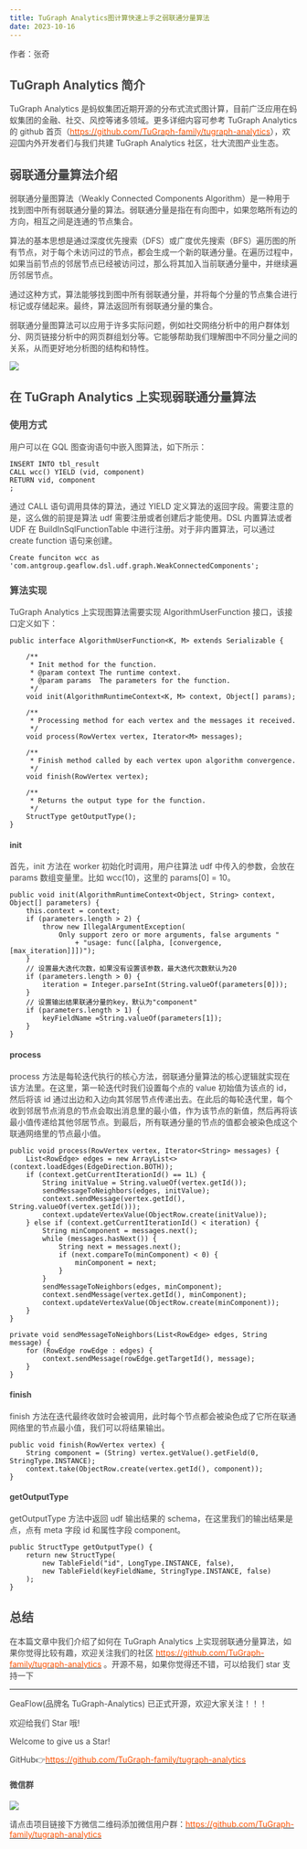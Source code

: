 ```yaml
---
title: TuGraph Analytics图计算快速上手之弱联通分量算法
date: 2023-10-16
---
```


<font style="color:rgb(69, 69, 69);">作者：张奇</font>

## <font style="color:rgb(69, 69, 69);">TuGraph Analytics 简介</font>

<font style="color:rgb(69, 69, 69);">TuGraph Analytics 是蚂蚁集团近期开源的分布式流式图计算，目前广泛应用在蚂蚁集团的金融、社交、风控等诸多领域。更多详细内容可参考 TuGraph Analytics 的 github 首页（</font>[<font style="color:rgb(255, 81, 0);">https://github.com/TuGraph-family/tugraph-analytics</font>](https://github.com/TuGraph-family/tugraph-analytics)<font style="color:rgb(69, 69, 69);">），欢迎国内外开发者们与我们共建 TuGraph Analytics 社区，壮大流图产业生态。</font>

<!-- truncate -->

## <font style="color:rgb(69, 69, 69);">弱联通分量算法介绍</font>

<font style="color:rgb(69, 69, 69);">弱联通分量图算法（Weakly Connected Components Algorithm）是一种用于找到图中所有弱联通分量的算法。弱联通分量是指在有向图中，如果忽略所有边的方向，相互之间是连通的节点集合。</font>

<font style="color:rgb(69, 69, 69);">算法的基本思想是通过深度优先搜索（DFS）或广度优先搜索（BFS）遍历图的所有节点，对于每个未访问过的节点，都会生成一个新的联通分量。在遍历过程中，如果当前节点的邻居节点已经被访问过，那么将其加入当前联通分量中，并继续遍历邻居节点。</font>

<font style="color:rgb(69, 69, 69);">通过这种方式，算法能够找到图中所有弱联通分量，并将每个分量的节点集合进行标记或存储起来。最终，算法返回所有弱联通分量的集合。</font>

<font style="color:rgb(69, 69, 69);">弱联通分量图算法可以应用于许多实际问题，例如社交网络分析中的用户群体划分、网页链接分析中的网页群组划分等。它能够帮助我们理解图中不同分量之间的关系，从而更好地分析图的结构和特性。</font>

![](https://intranetproxy.alipay.com/skylark/lark/0/2025/png/96961/1755590865396-ffe17ed9-cdca-4b4b-8abc-15b9c1fc0772.png)

## <font style="color:rgb(69, 69, 69);">在 TuGraph Analytics 上实现弱联通分量算法</font>

### <font style="color:rgb(69, 69, 69);">使用方式</font>

<font style="color:rgb(69, 69, 69);">用户可以在 GQL 图查询语句中嵌入图算法，如下所示：</font>

```plain
INSERT INTO tbl_result
CALL wcc() YIELD (vid, component)
RETURN vid, component
;
```

<font style="color:rgb(69, 69, 69);">通过 CALL 语句调用具体的算法，通过 YIELD 定义算法的返回字段。需要注意的是，这么做的前提是算法 udf 需要注册或者创建后才能使用。DSL 内置算法或者 UDF 在 BuildInSqlFunctionTable 中进行注册。对于非内置算法，可以通过 create function 语句来创建。</font>

```plain
Create funciton wcc as 'com.antgroup.geaflow.dsl.udf.graph.WeakConnectedComponents';
```

### <font style="color:rgb(69, 69, 69);">算法实现</font>

<font style="color:rgb(69, 69, 69);">TuGraph Analytics 上实现图算法需要实现 AlgorithmUserFunction 接口，该接口定义如下：</font>

```plain
public interface AlgorithmUserFunction<K, M> extends Serializable {

    /**
     * Init method for the function.
     * @param context The runtime context.
     * @param params  The parameters for the function.
     */
    void init(AlgorithmRuntimeContext<K, M> context, Object[] params);

    /**
     * Processing method for each vertex and the messages it received.
     */
    void process(RowVertex vertex, Iterator<M> messages);

    /**
     * Finish method called by each vertex upon algorithm convergence.
     */
    void finish(RowVertex vertex);

    /**
     * Returns the output type for the function.
     */
    StructType getOutputType();
}
```

#### <font style="color:rgb(69, 69, 69);">init</font>

<font style="color:rgb(69, 69, 69);">首先，init 方法在 worker 初始化时调用，用户往算法 udf 中传入的参数，会放在 params 数组变量里。比如 wcc(10)，这里的 params[0] = 10。</font>

```plain
public void init(AlgorithmRuntimeContext<Object, String> context, Object[] parameters) {
    this.context = context;
    if (parameters.length > 2) {
        throw new IllegalArgumentException(
            Only support zero or more arguments, false arguments "
                + "usage: func([alpha, [convergence, [max_iteration]]])");
    }
	// 设置最大迭代次数，如果没有设置该参数，最大迭代次数默认为20
    if (parameters.length > 0) {
        iteration = Integer.parseInt(String.valueOf(parameters[0]));
    }
	// 设置输出结果联通分量的key，默认为"component"
    if (parameters.length > 1) {
        keyFieldName =String.valueOf(parameters[1]);
    }
}
```

#### <font style="color:rgb(69, 69, 69);">process</font>

<font style="color:rgb(69, 69, 69);">process 方法是每轮迭代执行的核心方法，弱联通分量算法的核心逻辑就实现在该方法里。在这里，第一轮迭代时我们设置每个点的 value 初始值为该点的 id，然后将该 id 通过出边和入边向其邻居节点传递出去。在此后的每轮迭代里，每个收到邻居节点消息的节点会取出消息里的最小值，作为该节点的新值，然后再将该最小值传递给其他邻居节点。到最后，所有联通分量的节点的值都会被染色成这个联通网络里的节点最小值。</font>

```plain
public void process(RowVertex vertex, Iterator<String> messages) {
    List<RowEdge> edges = new ArrayList<>(context.loadEdges(EdgeDirection.BOTH));
    if (context.getCurrentIterationId() == 1L) {
        String initValue = String.valueOf(vertex.getId());
        sendMessageToNeighbors(edges, initValue);
        context.sendMessage(vertex.getId(), String.valueOf(vertex.getId()));
        context.updateVertexValue(ObjectRow.create(initValue));
    } else if (context.getCurrentIterationId() < iteration) {
        String minComponent = messages.next();
        while (messages.hasNext()) {
            String next = messages.next();
            if (next.compareTo(minComponent) < 0) {
                minComponent = next;
            }
        }
        sendMessageToNeighbors(edges, minComponent);
        context.sendMessage(vertex.getId(), minComponent);
        context.updateVertexValue(ObjectRow.create(minComponent));
    }
}

private void sendMessageToNeighbors(List<RowEdge> edges, String message) {
    for (RowEdge rowEdge : edges) {
        context.sendMessage(rowEdge.getTargetId(), message);
    }
}
```

#### <font style="color:rgb(69, 69, 69);">finish</font>

<font style="color:rgb(69, 69, 69);">finish 方法在迭代最终收敛时会被调用，此时每个节点都会被染色成了它所在联通网络里的节点最小值，我们可以将结果输出。</font>

```plain
public void finish(RowVertex vertex) {
    String component = (String) vertex.getValue().getField(0, StringType.INSTANCE);
    context.take(ObjectRow.create(vertex.getId(), component));
}
```

#### <font style="color:rgb(69, 69, 69);">getOutputType</font>

<font style="color:rgb(69, 69, 69);">getOutputType 方法中返回 udf 输出结果的 schema，在这里我们的输出结果是点，点有 meta 字段 id 和属性字段 component。</font>

```plain
public StructType getOutputType() {
    return new StructType(
        new TableField("id", LongType.INSTANCE, false),
        new TableField(keyFieldName, StringType.INSTANCE, false)
    );
}
```

## <font style="color:rgb(69, 69, 69);">总结</font>

<font style="color:rgb(69, 69, 69);">在本篇文章中我们介绍了如何在 TuGraph Analytics 上实现弱联通分量算法，如果你觉得比较有趣，欢迎关注我们的社区</font><font style="color:rgb(69, 69, 69);"> </font>[<font style="color:rgb(255, 81, 0);">https://github.com/TuGraph-family/tugraph-analytics</font>](https://github.com/TuGraph-family/tugraph-analytics)<font style="color:rgb(69, 69, 69);"> </font><font style="color:rgb(69, 69, 69);">。开源不易，如果你觉得还不错，可以给我们 star 支持一下</font>

---

<font style="color:rgb(69, 69, 69);">GeaFlow(品牌名 TuGraph-Analytics) 已正式开源，欢迎大家关注！！！</font>

<font style="color:rgb(69, 69, 69);">欢迎给我们 Star 哦!</font>

<font style="color:rgb(69, 69, 69);">Welcome to give us a Star!</font>

<font style="color:rgb(69, 69, 69);">GitHub</font><font style="color:rgb(69, 69, 69);">👉</font>[<font style="color:rgb(255, 81, 0);">https://github.com/TuGraph-family/tugraph-analytics</font>](https://github.com/TuGraph-family/tugraph-analytics)

#### <font style="color:rgb(69, 69, 69);">微信群</font>

![](https://intranetproxy.alipay.com/skylark/lark/0/2025/png/96961/1755590820839-32a0da91-82f2-43d8-af0e-1046f171431e.png)

<font style="color:rgb(69, 69, 69);">请点击项目链接下方微信二维码添加微信用户群：</font>[<font style="color:rgb(255, 81, 0);">https://github.com/TuGraph-family/tugraph-analytics</font>](https://github.com/TuGraph-family/tugraph-analytics)
